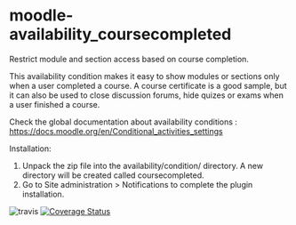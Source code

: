 moodle-availability_coursecompleted
==============================================
Restrict module and section access based on course completion.

This availability condition makes it easy to show modules or sections only when a user
completed a course. A course certificate is a good sample, but it can also be used to close
discussion forums, hide quizes or exams when a user finished a course.

Check the global documentation about availability conditions : https://docs.moodle.org/en/Conditional_activities_settings

Installation:

 1. Unpack the zip file into the availability/condition/ directory. A new directory will be created called coursecompleted.
 2. Go to Site administration > Notifications to complete the plugin installation.

![travis](https://travis-ci.com/ewallah/moodle-availability_coursecompleted.svg?branch=master)
[![Coverage Status](https://coveralls.io/repos/github/ewallah/moodle-availability_coursecompleted/badge.svg?branch=master)](https://coveralls.io/github/ewallah/moodle-availability_coursecompleted?branch=master)
